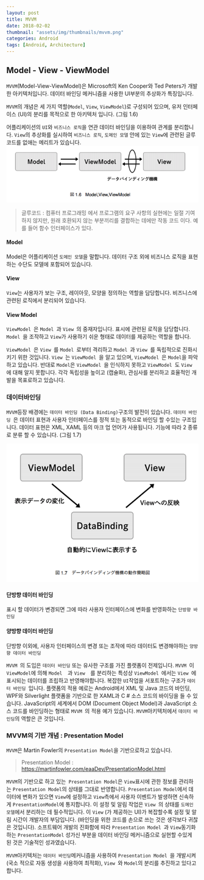```yaml
---
layout: post
title: MVVM
date: 2018-02-02
thumbnail: "assets/img/thumbnails/mvvm.png"  
categories: Android
tags: [Android, Architecture]
---
```


## Model - View - ViewModel

`MVVM`(Model-View-ViewModel)은 Microsoft의 Ken Cooper와 Ted Peters가 개발한 아키텍처입니다.
데이터 바인딩 메커니즘을 사용한 UI부분의 추상화가 특징입니다.

`MVVM`의 개념은 세 가지 역할(`Model`, `View`, `ViewModel`)로 구성되어 있으며, 유저 인터페이스 (UI)의 분리를 목적으로 한 아키텍처 입니다. (그림 1.6)

어플리케이션의 `UI`와 `비즈니스 로직`을 연관 데이터 바인딩을 이용하여 관계를 분리합니다. 
`View`의 추상화를 실시하여 `비즈니스 로직`, `도메인 모델` 안에 있는  `View`에 관련된 글루 코드를 없애는 메리트가 있습니다.
![그림_1.6](/assets/img/architecture-pattern/image_1.6.png)

> 글루코드 : 컴퓨터 프로그래밍 에서 프로그램의 요구 사항의 실현에는 일절 기여하지 않지만, 원래 호환되지 않는 부분끼리를 결합하는 데에만 작동 코드 이다. 예를 들어 함수 인터페이스가 있다.



#### Model

Model은 어플리케이션 `도메인 모델`을 말합니다. 데이터 구조 외에 비즈니스 로직을 표현하는 수단도 모델에 포함되어 있습니다.

#### View

`View`는 사용자가 보는 구조, 레이아웃, 모양을 정의하는 역할을 담당합니다. 비즈니스에 관련된 로직에서 분리되어 있습니다.

#### View Model

`ViewModel `은 `Model `과 `View `의 중재자입니다. 표시에 관련된 로직을 담당합니다.
`Model `을 조작하고 `View`가 사용하기 쉬운 형태로 데이터를 제공하는 역할을 합니다.



`ViewModel `은 `View `를 `Model `로부터 격리하고 `Model `과 `View `를 독립적으로 진화시키기 위한 것입니다. 
`View `는 `ViewModel `을 알고 있으며, `ViewModel `은 `Model`을 파악하고 있습니다. 
반대로 `Model`은 `ViewModel `을 인식하지 못하고 `ViewModel `도 `View `에 대해 알지 못합니다. 
각각 독립성을 높이고 (캡슐화), 관심사를 분리하고 효율적인 개발을 목표로하고 있습니다.



### 데이터바인딩

`MVVM`등장 배경에는 `데이터 바인딩 (Data Binding)`구조의 발전이 있습니다.
`데이터 바인딩 `은 데이터 표현과 사용자 인터페이스를 정적 또는 동적으로 바인딩 할 수있는 구조입니다.
데이터 표현은 XML, XAML 등의 마크 업 언어가 사용됩니다. 기능에 따라 2 종류로 분류 할 수 있습니다. (그림 1.7)

![그림_1.7](/assets/img/architecture-pattern/image_1.7.png)



#### 단방향 데이터 바인딩

표시 할 데이터가 변경되면 그에 따라 사용자 인터페이스에 변화를 반영화하는 `단방향 바인딩`



#### 양방향 데이터 바인딩

단방향 이외에, 사용자 인터페이스의 변경 또는 조작에 따라 데이터도 변경해야하는 `양방향 데이터 바인딩`



`MVVM `의 도입은 `데이터 바인딩` 또는 유사한 구조를 가진 플랫폼이 전제입니다. 
`MVVM `이 `ViewModel`에 의해 `Model  `과 `View  `를 분리하는 특성상 
`ViewModel `에서는 `View `에 표시되는 데이터를 조립하고 반영해야합니다.
복잡한 `UI`작업을 서포트하는 구조가 `데이터 바인딩 `입니다.
플랫폼의 적용 예로는 Android에서 XML 및 Java 코드의 바인딩, WPF와 Silverlight 플랫폼을 기반으로 한 XAML과 C # 소스 코드의 바이딩을 들 수 있습니다. JavaScript의 세계에서 DOM (Document Object Model)과 JavaScript 소스 코드를 바인딩하는 형태로 `MVVM `의 적용 예가 있습니다.
`MVVM`아키텍처에서 `데이터 바인딩`의 역할은 큰 것입니다.



### MVVM의 기반 개념 : Presentation Model

`MVVM`은 Martin Fowler의 `Presentation Model`을 기반으로하고 있습니다.			

> Presentation Model : https://martinfowler.com/eaaDev/PresentationModel.html

`MVVM`의 기반으로 하고 있는` Presentation Model`은 `View`표시에 관한 정보를 관리하는
`Presentation Model`의 상태를 그대로 반영합니다. 
`Presentation Model`에서 데이터에 변화가 있으면 `View`에 설정하고 `View`측에서 사용자 이벤트가 발생하면 신속하게 `PresentationModel`에 통지합니다.
이 설정 및 알림 작업은 `View `의 상태를 `도메인 모델`에서 분리하는 데 필수적입니다.
이 `View` (가 제공하는 UI)가 복잡할수록 설정 및 알림 시간이 개발자의 부담입니다.
(바인딩을 위한 코드를 손으로 쓰는 것은 생각보다 귀찮은 것입니다).
소프트웨어 개발의 진화함에 따라 `Presentation Model `과 `View`동기화하는 `PresentationModel` 성가신 부분을 데이터 바인딩 메커니즘으로 실현할 수있게 된 것은 기술적인 성과였습니다.

`MVVM`아키텍처는 `데이터 바인딩`메커니즘을 사용하여 `Presentation Model `을 개발시켜 (국소 적으로 자동 생성을 사용하여 최적화), `View `와 `Model`의 분리를 추진하고 있다고 합니다.

